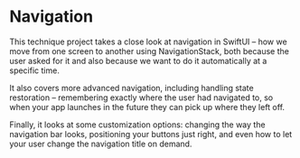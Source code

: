 # Navigation

This technique project takes a close look at navigation in SwiftUI – how we move from one screen to another using NavigationStack, both because the user asked for it and also because we want to do it automatically at a specific time.

It also covers more advanced navigation, including handling state restoration – remembering exactly where the user had navigated to, so when your app launches in the future they can pick up where they left off.

Finally, it looks at some customization options: changing the way the navigation bar looks, positioning your buttons just right, and even how to let your user change the navigation title on demand.
